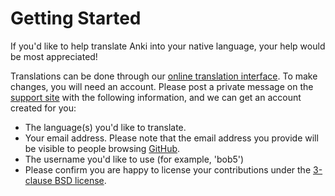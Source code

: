 # Getting Started

If you'd like to help translate Anki into your native language, your
help would be most appreciated!

Translations can be done through our [online translation interface](https://i18n.ankiweb.net).
To make changes, you will need an account. Please post a private message on the
[support site](https://anki.tenderapp.com/discussions/private) with the following
information, and we can get an account created for you:

- The language(s) you'd like to translate.
- Your email address. Please note that the email address you provide will
be visible to people browsing [GitHub](https://github.com/ankitects/anki-desktop-i18n/commits/master).
- The username you'd like to use (for example, 'bob5')
- Please confirm you are happy to license your contributions under the [3-clause
BSD license](https://opensource.org/licenses/BSD-3-Clause).
